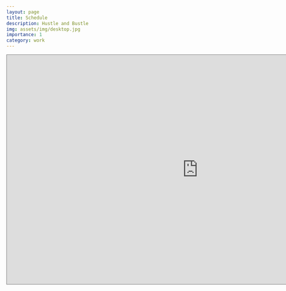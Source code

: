 ```yaml
---
layout: page
title: Schedule
description: Hustle and Bustle
img: assets/img/desktop.jpg
importance: 1
category: work
---
```


<div class="row">
    <div class="col-sm mt-3 mt-md-0">
        <iframe src="https://calendar.google.com/calendar/embed?height=600&wkst=1&ctz=Asia%2FSingapore&bgcolor=%23ffffff&src=YWExMTVhOTdmZTVkZjhmYjIxMzdiY2MxMjI2MmFkODI1OGFkMWYxODRmMzU3NzgyMmE1ZGI0Mjc2YmEwZGJlOUBncm91cC5jYWxlbmRhci5nb29nbGUuY29t&src=ZW4uY2hpbmEjaG9saWRheUBncm91cC52LmNhbGVuZGFyLmdvb2dsZS5jb20&src=ZW4uc2luZ2Fwb3JlI2hvbGlkYXlAZ3JvdXAudi5jYWxlbmRhci5nb29nbGUuY29t&src=Z3IwY2l0a3NpMjQ5b3RhbGxuYWVjY2ZhamxlNmlkMm1AaW1wb3J0LmNhbGVuZGFyLmdvb2dsZS5jb20&color=%237CB342&color=%237CB342&color=%234285F4&color=%238E24AA" style="border:solid 1px #777" width="1000" height="600" frameborder="0" scrolling="no"></iframe>
    </div>
</div>


